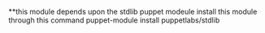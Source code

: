 **this module depends upon the stdlib puppet modeule install this module through this command puppet-module install puppetlabs/stdlib
